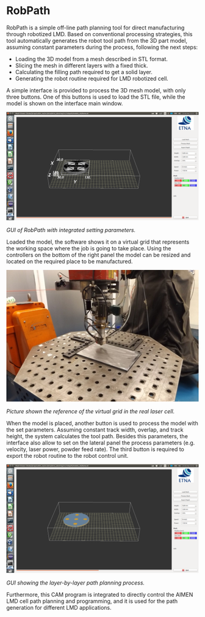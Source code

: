 # RobPath

RobPath is a simple off-line path planning tool for direct manufacturing through robotized LMD.
Based on conventional processing strategies, this tool automatically generates the robot tool
path from the 3D part model, assuming constant parameters during the process, following the next
steps:

- Loading the 3D model from a mesh described in STL format.
- Slicing the mesh in different layers with a fixed thick.
- Calculating the filling path required to get a solid layer.
- Generating the robot routine required for LMD robotized cell.

A simple interface is provided to process the 3D mesh model, with only three buttons. One of this
buttons is used to load the STL file, while the model is shown on the interface main window.

![Graphical interface](./media/part.jpg)

*GUI of RobPath with integrated setting parameters.*

Loaded the model, the software shows it on a virtual grid that represents the working space where
the job is going to take place. Using the controllers on the bottom of the right panel the model
can be resized and located on the required place to be manufactured.

![Virtual grid](./media/grid.jpg)

*Picture shown the reference of the virtual grid in the real laser cell.*

When the model is placed, another button is used to process the model with the set parameters.
Assuming constant track width, overlap, and track height, the system calculates the tool path.
Besides this parameters, the interface also allow to set on the lateral panel the process
parameters (e.g. velocity, laser power, powder feed rate). The third button is required to export
the robot routine to the robot control unit.

![Slicing of the model](./media/layers.jpg)

*GUI showing the layer-by-layer path planning process.*

Furthermore, this CAM program is integrated to directly control the AIMEN LMD cell path planning
and programming, and it is used for the path generation for different LMD applications.
